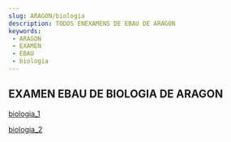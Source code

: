 ```yaml
---
slug: ARAGON/biologia
description: TODOS ENEXAMENS DE EBAU DE ARAGON
keywords:
 - ARAGON
 - EXAMEN
 - EBAU
 - biologia
---
```

## EXAMEN EBAU DE BIOLOGIA DE ARAGON
[biologia_1](https://drive.google.com/drive/folders/1COrCLR5lvcpcPuJflGqaCbb78B2Qbc56?usp=sharing)

[biologia_2](https://drive.google.com/drive/folders/1JcwLJNZLxBMz270uvyrVjuPp9ooTbOvU?usp=sharing)
